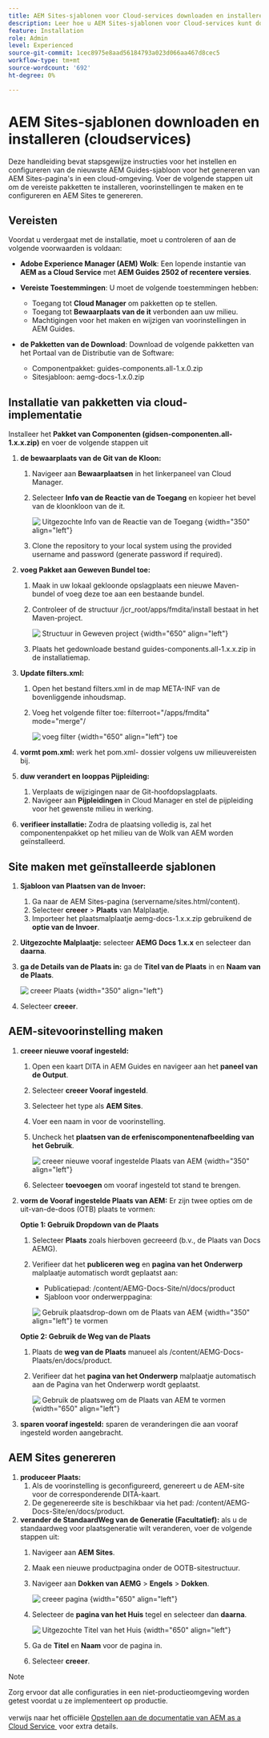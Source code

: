 ```yaml
---
title: AEM Sites-sjablonen voor Cloud-services downloaden en installeren
description: Leer hoe u AEM Sites-sjablonen voor Cloud-services kunt downloaden en installeren
feature: Installation
role: Admin
level: Experienced
source-git-commit: 1cec8975e8aad56184793a023d066aa467d8cec5
workflow-type: tm+mt
source-wordcount: '692'
ht-degree: 0%

---
```


# AEM Sites-sjablonen downloaden en installeren (cloudservices)

Deze handleiding bevat stapsgewijze instructies voor het instellen en configureren van de nieuwste AEM Guides-sjabloon voor het genereren van AEM Sites-pagina&#39;s in een cloud-omgeving. Voer de volgende stappen uit om de vereiste pakketten te installeren, voorinstellingen te maken en te configureren en AEM Sites te genereren.

## Vereisten

Voordat u verdergaat met de installatie, moet u controleren of aan de volgende voorwaarden is voldaan:

- **Adobe Experience Manager (AEM) Wolk**: Een lopende instantie van **AEM as a Cloud Service** met **AEM Guides 2502 of recentere versies**.

- **Vereiste Toestemmingen**: U moet de volgende toestemmingen hebben:

   - Toegang tot **Cloud Manager** om pakketten op te stellen.
   - Toegang tot **Bewaarplaats van de it** verbonden aan uw milieu.
   - Machtigingen voor het maken en wijzigen van voorinstellingen in AEM Guides.

- **de Pakketten van de Download**: Download de volgende pakketten van het Portaal van de Distributie van de Software:

   - Componentpakket: guides-components.all-1.x.0.zip
   - Sitesjabloon: aemg-docs-1.x.0.zip

## Installatie van pakketten via cloud-implementatie

Installeer het **Pakket van Componenten (gidsen-componenten.all-1.x.x.zip)** en voer de volgende stappen uit

1. **de bewaarplaats van de Git van de Kloon:**
   1. Navigeer aan **Bewaarplaatsen** in het linkerpaneel van Cloud Manager.
   2. Selecteer **Info van de Reactie van de Toegang** en kopieer het bevel van de kloonkloon van de it.

      ![&#x200B; Uitgezochte Info van de Reactie van de Toegang &#x200B;](/help/product-guide/knowledge-base/kb-articles/assets/publishing/access-repo.png){width="350" align="left"}

   3. Clone the repository to your local system using the provided username and password (generate password if required).
2. **voeg Pakket aan Geweven Bundel toe:**
   1. Maak in uw lokaal gekloonde opslagplaats een nieuwe Maven-bundel of voeg deze toe aan een bestaande bundel.
   2. Controleer of de structuur /jcr_root/apps/fmdita/install bestaat in het Maven-project.

      ![&#x200B; Structuur in Geweven project &#x200B;](/help/product-guide/knowledge-base/kb-articles/assets/publishing/maven-structure.png){width="650" align="left"}


   3. Plaats het gedownloade bestand guides-components.all-1.x.x.zip in de installatiemap.

3. **Update filters.xml:**

   1. Open het bestand filters.xml in de map META-INF van de bovenliggende inhoudsmap.
   2. Voeg het volgende filter toe: filterroot=&quot;/apps/fmdita&quot; mode=&quot;merge&quot;/


      ![&#x200B; voeg filter &#x200B;](/help/product-guide/knowledge-base/kb-articles/assets/publishing/add-filter-xml.png){width="650" align="left"} toe


4. **vormt pom.xml:** werk het pom.xml- dossier volgens uw milieuvereisten bij.
5. **duw verandert en looppas Pijpleiding:**
   1. Verplaats de wijzigingen naar de Git-hoofdopslagplaats.
   2. Navigeer aan **Pijpleidingen** in Cloud Manager en stel de pijpleiding voor het gewenste milieu in werking.
6. **verifieer installatie:** Zodra de plaatsing volledig is, zal het componentenpakket op het milieu van de Wolk van AEM worden geïnstalleerd.

## Site maken met geïnstalleerde sjablonen

1. **Sjabloon van Plaatsen van de Invoer:**
   1. Ga naar de AEM Sites-pagina (servername/sites.html/content).
   2. Selecteer **creeer** > **Plaats** van Malplaatje.
   3. Importeer het plaatsmalplaatje aemg-docs-1.x.x.zip gebruikend de **optie van de Invoer**.
2. **Uitgezochte Malplaatje:** selecteer **AEMG Docs 1.x.x** en selecteer dan **daarna**.
3. **ga de Details van de Plaats in:** ga de **Titel van de Plaats** in en **Naam van de Plaats**.

   ![&#x200B; creeer Plaats &#x200B;](/help/product-guide/knowledge-base/kb-articles/assets/publishing/create-site.png){width="350" align="left"}

4. Selecteer **creeer**.

## AEM-sitevoorinstelling maken

1. **creeer nieuwe vooraf ingesteld:**
   1. Open een kaart DITA in AEM Guides en navigeer aan het **paneel van de Output**.
   2. Selecteer **creeer Vooraf ingesteld**.
   3. Selecteer het type als **AEM Sites**.
   4. Voer een naam in voor de voorinstelling.
   5. Uncheck het **plaatsen van de erfeniscomponentenafbeelding van het Gebruik**.

      ![&#x200B; creeer nieuwe vooraf ingestelde Plaats van AEM &#x200B;](/help/product-guide/knowledge-base/kb-articles/assets/publishing/create-new-output-preset.png){width="350" align="left"}

   6. Selecteer **toevoegen** om vooraf ingesteld tot stand te brengen.
2. **vorm de Vooraf ingestelde Plaats van AEM:** Er zijn twee opties om de uit-van-de-doos (OTB) plaats te vormen:

   **Optie 1: Gebruik Dropdown van de Plaats**

   1. Selecteer **Plaats** zoals hierboven gecreeerd (b.v., de Plaats van Docs AEMG).
   2. Verifieer dat het **publiceren weg** en **pagina van het Onderwerp** malplaatje automatisch wordt geplaatst aan:
      - Publicatiepad: /content/AEMG-Docs-Site/nl/docs/product
      - Sjabloon voor onderwerppagina:

      ![&#x200B; Gebruik plaatsdrop-down om de Plaats van AEM &#x200B;](/help/product-guide/knowledge-base/kb-articles/assets/publishing/use-site-dropdown-cs.png){width="350" align="left"} te vormen

   **Optie 2: Gebruik de Weg van de Plaats**

   1. Plaats de **weg van de Plaats** manueel als /content/AEMG-Docs-Plaats/en/docs/product.
   2. Verifieer dat het **pagina van het Onderwerp** malplaatje automatisch aan de Pagina van het Onderwerp wordt geplaatst.

      ![&#x200B; Gebruik de plaatsweg om de Plaats van AEM te vormen &#x200B;](/help/product-guide/knowledge-base/kb-articles/assets/publishing/use-site-path-cs.png){width="650" align="left"}

3. **sparen vooraf ingesteld:** sparen de veranderingen die aan vooraf ingesteld worden aangebracht.

## AEM Sites genereren

1. **produceer Plaats:**
   1. Als de voorinstelling is geconfigureerd, genereert u de AEM-site voor de corresponderende DITA-kaart.
   2. De gegenereerde site is beschikbaar via het pad: /content/AEMG-Docs-Site/en/docs/product.
2. **verander de StandaardWeg van de Generatie (Facultatief):** als u de standaardweg voor plaatsgeneratie wilt veranderen, voer de volgende stappen uit:
   1. Navigeer aan **AEM Sites**.
   2. Maak een nieuwe productpagina onder de OOTB-sitestructuur.
   3. Navigeer aan **Dokken van AEMG** > **Engels** > **Dokken**.

      ![&#x200B; creeer pagina &#x200B;](/help/product-guide/knowledge-base/kb-articles/assets/publishing/create-page-cs.png){width="650" align="left"}

   4. Selecteer de **pagina van het Huis** tegel en selecteer dan **daarna**.

      ![&#x200B; Uitgezochte Titel van het Huis &#x200B;](/help/product-guide/knowledge-base/kb-articles/assets/publishing/home-tile-cs.png){width="650" align="left"}

   5. Ga de **Titel** en **Naam** voor de pagina in.
   6. Selecteer **creeer**.

>[!NOTE]
>
> Zorg ervoor dat alle configuraties in een niet-productieomgeving worden getest voordat u ze implementeert op productie. <br><br> verwijs naar het officiële [&#x200B; Opstellen aan de documentatie van AEM as a Cloud Service &#x200B;](https://experienceleague.adobe.com/nl/docs/experience-manager-cloud-service/content/implementing/deploying/overview) voor extra details.
